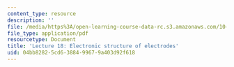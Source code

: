 ```yaml
---
content_type: resource
description: ''
file: /media/https%3A/open-learning-course-data-rc.s3.amazonaws.com/10-626-electrochemical-energy-systems-spring-2014/04bb82825cd6388499679a403d92f618_MIT10_626S14_Lec18.pdf
file_type: application/pdf
resourcetype: Document
title: 'Lecture 18: Electronic structure of electrodes'
uid: 04bb8282-5cd6-3884-9967-9a403d92f618
---
```

